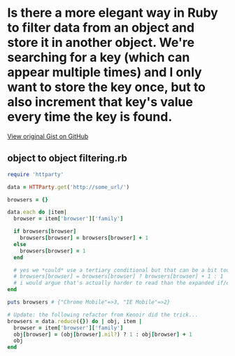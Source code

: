 # Is there a more elegant way in Ruby to filter data from an object and store it in another object. We're searching for a key (which can appear multiple times) and I only want to store the key once, but to also increment that key's value every time the key is found.

[View original Gist on GitHub](https://gist.github.com/Integralist/8035585)

## object to object filtering.rb

```ruby
require 'httparty'

data = HTTParty.get('http://some_url/')

browsers = {}

data.each do |item|
  browser = item['browser']['family']

  if browsers[browser]
    browsers[browser] = browsers[browser] + 1
  else
    browsers[browser] = 1
  end

  # yes we *could* use a tertiary conditional but that can be a bit too terse sometimes
  # browsers[browser] = browsers[browser] ? browsers[browser] + 1 : 1 
  # i would argue that's actually harder to read than the expanded if/else
end

puts browsers # {"Chrome Mobile"=>3, "IE Mobile"=>2}

# Update: the following refactor from Kenoir did the trick...
browsers = data.reduce({}) do | obj, item |
  browser = item['browser']['family']
  obj[browser] = (obj[browser].nil?) ? 1 : obj[browser] + 1
  obj
end
```

